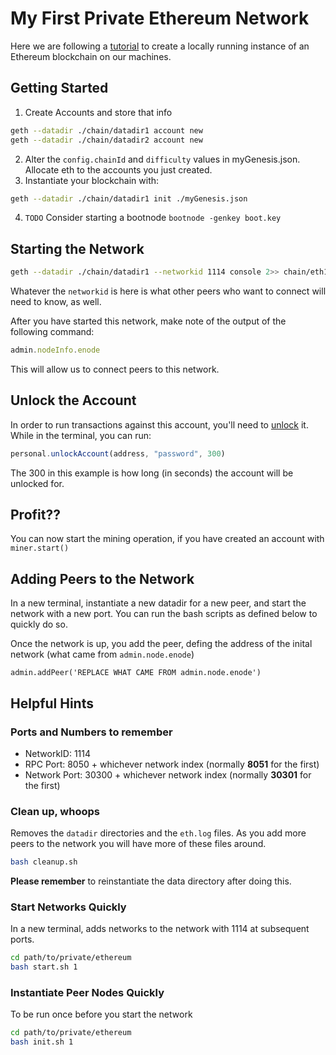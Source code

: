 # My First Private Ethereum Network

Here we are following a [tutorial](https://medium.com/mercuryprotocol/how-to-create-your-own-private-ethereum-blockchain-dad6af82fc9f) to create a locally running instance of an Ethereum blockchain on our machines.

## Getting Started

1. Create Accounts and store that info
  ``` bash
  geth --datadir ./chain/datadir1 account new
  geth --datadir ./chain/datadir2 account new
  ```
2. Alter the `config.chainId` and `difficulty` values in myGenesis.json. Allocate eth to the accounts you just created.
3. Instantiate your blockchain with:
  ``` bash
  geth --datadir ./chain/datadir1 init ./myGenesis.json
  ```
4. `TODO` Consider starting a bootnode `bootnode -genkey boot.key`

## Starting the Network

``` bash
geth --datadir ./chain/datadir1 --networkid 1114 console 2>> chain/eth1.log
```

Whatever the `networkid` is here is what other peers who want to connect will need to know, as well.

After you have started this network, make note of the output of the following command:

``` js
admin.nodeInfo.enode
```

This will allow us to connect peers to this network.

## Unlock the Account

In order to run transactions against this account, you'll need to [unlock](https://github.com/ethereum/go-ethereum/wiki/Managing-your-accounts#listing-accounts-and-checking-balances) it. While in the terminal, you can run:

``` js
personal.unlockAccount(address, "password", 300)
```

The 300 in this example is how long (in seconds) the account will be unlocked for.

## Profit??

You can now start the mining operation, if you have created an account with `miner.start()`

## Adding Peers to the Network

In a new terminal, instantiate a new datadir for a new peer, and start the network with a new port. You can run the bash scripts as defined below to quickly do so.

Once the network is up, you add the peer, defing the address of the inital network (what came from `admin.node.enode`)

```
admin.addPeer('REPLACE WHAT CAME FROM admin.node.enode')
```

## Helpful Hints

### Ports and Numbers to remember

* NetworkID: 1114
* RPC Port: 8050 + whichever network index (normally **8051** for the first)
* Network Port: 30300 + whichever network index (normally **30301** for the first)

### Clean up, whoops

Removes the `datadir` directories and the `eth.log` files. As you add more peers to the network you will have more of these files around.

``` bash
bash cleanup.sh
```

**Please remember** to reinstantiate the data directory after doing this.

### Start Networks Quickly

In a new terminal, adds networks to the network with 1114 at subsequent ports.

``` bash
cd path/to/private/ethereum
bash start.sh 1
```

### Instantiate Peer Nodes Quickly

To be run once before you start the network

``` bash
cd path/to/private/ethereum
bash init.sh 1
```